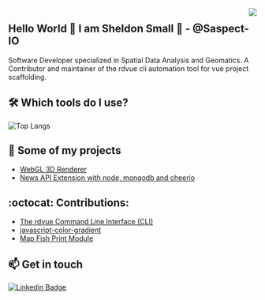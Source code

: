 <img align='right' src="https://github-readme-stats.vercel.app/api?username=saspect-io&show_icons=true&theme=dracula">

## Hello World 👋 I am Sheldon Small 🤔 - @Saspect-IO

Software Developer specialized in Spatial Data Analysis and Geomatics. A Contributor and maintainer of the rdvue cli automation tool for vue project scaffolding.


## 🛠️ Which tools do I use?

![Top Langs](https://github-readme-stats.vercel.app/api/top-langs/?username=saspect-io&layout=compact)


## 🚀 Some of my projects

- [WebGL 3D Renderer](https://github.com/Saspect-IO/webgl-3d-renderer)
- [News API Extension with node, mongodb and cheerio](https://github.com/Saspect-IO/Node-Express-Cheerio-Mongodb-REST-API)


## :octocat: Contributions:

- [The rdvue Command Line Interface (CLI)](https://github.com/realdecoy/rdvue)
- [javascript-color-gradient](https://github.com/Adrinlol/javascript-color-gradient)
- [Map Fish Print Module](https://github.com/Saspect-IO/SimcoeCountyWebViewer)


## 📫 Get in touch

[![Linkedin Badge](https://img.shields.io/badge/linkedin-%230077B5.svg?&style=for-the-badge&logo=linkedin&logoColor=white)](https://www.linkedin.com/in/sheldon-small-13672160/)
